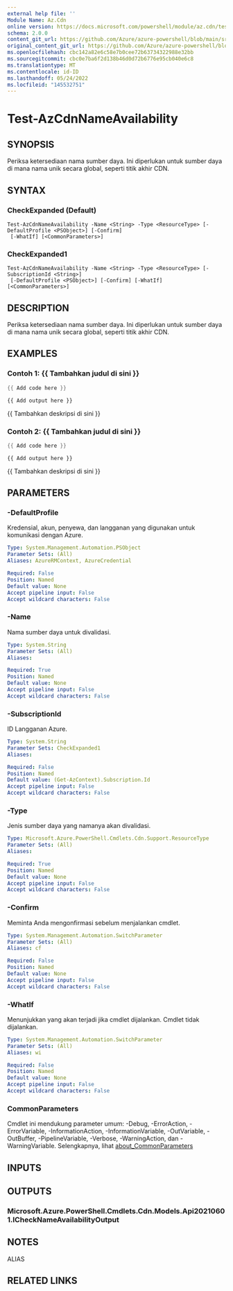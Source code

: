 ```yaml
---
external help file: ''
Module Name: Az.Cdn
online version: https://docs.microsoft.com/powershell/module/az.cdn/test-azcdnnameavailability
schema: 2.0.0
content_git_url: https://github.com/Azure/azure-powershell/blob/main/src/Cdn/help/Test-AzCdnNameAvailability.md
original_content_git_url: https://github.com/Azure/azure-powershell/blob/main/src/Cdn/help/Test-AzCdnNameAvailability.md
ms.openlocfilehash: cbc142a82e6c58e7b0cee72b63734322988e32bb
ms.sourcegitcommit: cbc0e7ba6f2d138b46d0d72b6776e95cb040e6c8
ms.translationtype: MT
ms.contentlocale: id-ID
ms.lasthandoff: 05/24/2022
ms.locfileid: "145532751"
---
```

# Test-AzCdnNameAvailability

## SYNOPSIS
Periksa ketersediaan nama sumber daya.
Ini diperlukan untuk sumber daya di mana nama unik secara global, seperti titik akhir CDN.

## SYNTAX

### CheckExpanded (Default)
```
Test-AzCdnNameAvailability -Name <String> -Type <ResourceType> [-DefaultProfile <PSObject>] [-Confirm]
 [-WhatIf] [<CommonParameters>]
```

### CheckExpanded1
```
Test-AzCdnNameAvailability -Name <String> -Type <ResourceType> [-SubscriptionId <String>]
 [-DefaultProfile <PSObject>] [-Confirm] [-WhatIf] [<CommonParameters>]
```

## DESCRIPTION
Periksa ketersediaan nama sumber daya.
Ini diperlukan untuk sumber daya di mana nama unik secara global, seperti titik akhir CDN.

## EXAMPLES

### Contoh 1: {{ Tambahkan judul di sini }}
```powershell
{{ Add code here }}
```

```output
{{ Add output here }}
```

{{ Tambahkan deskripsi di sini }}

### Contoh 2: {{ Tambahkan judul di sini }}
```powershell
{{ Add code here }}
```

```output
{{ Add output here }}
```

{{ Tambahkan deskripsi di sini }}

## PARAMETERS

### -DefaultProfile
Kredensial, akun, penyewa, dan langganan yang digunakan untuk komunikasi dengan Azure.

```yaml
Type: System.Management.Automation.PSObject
Parameter Sets: (All)
Aliases: AzureRMContext, AzureCredential

Required: False
Position: Named
Default value: None
Accept pipeline input: False
Accept wildcard characters: False
```

### -Name
Nama sumber daya untuk divalidasi.

```yaml
Type: System.String
Parameter Sets: (All)
Aliases:

Required: True
Position: Named
Default value: None
Accept pipeline input: False
Accept wildcard characters: False
```

### -SubscriptionId
ID Langganan Azure.

```yaml
Type: System.String
Parameter Sets: CheckExpanded1
Aliases:

Required: False
Position: Named
Default value: (Get-AzContext).Subscription.Id
Accept pipeline input: False
Accept wildcard characters: False
```

### -Type
Jenis sumber daya yang namanya akan divalidasi.

```yaml
Type: Microsoft.Azure.PowerShell.Cmdlets.Cdn.Support.ResourceType
Parameter Sets: (All)
Aliases:

Required: True
Position: Named
Default value: None
Accept pipeline input: False
Accept wildcard characters: False
```

### -Confirm
Meminta Anda mengonfirmasi sebelum menjalankan cmdlet.

```yaml
Type: System.Management.Automation.SwitchParameter
Parameter Sets: (All)
Aliases: cf

Required: False
Position: Named
Default value: None
Accept pipeline input: False
Accept wildcard characters: False
```

### -WhatIf
Menunjukkan yang akan terjadi jika cmdlet dijalankan.
Cmdlet tidak dijalankan.

```yaml
Type: System.Management.Automation.SwitchParameter
Parameter Sets: (All)
Aliases: wi

Required: False
Position: Named
Default value: None
Accept pipeline input: False
Accept wildcard characters: False
```

### CommonParameters
Cmdlet ini mendukung parameter umum: -Debug, -ErrorAction, -ErrorVariable, -InformationAction, -InformationVariable, -OutVariable, -OutBuffer, -PipelineVariable, -Verbose, -WarningAction, dan -WarningVariable. Selengkapnya, lihat [about_CommonParameters](http://go.microsoft.com/fwlink/?LinkID=113216)

## INPUTS

## OUTPUTS

### Microsoft.Azure.PowerShell.Cmdlets.Cdn.Models.Api20210601.ICheckNameAvailabilityOutput

## NOTES

ALIAS

## RELATED LINKS

